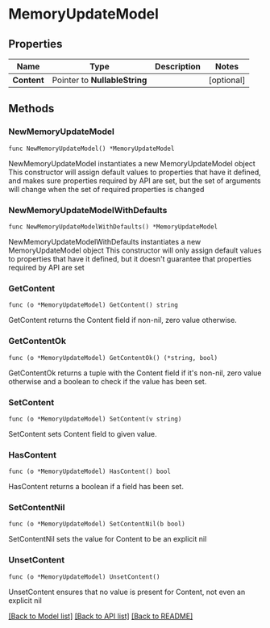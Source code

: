 # MemoryUpdateModel

## Properties

Name | Type | Description | Notes
------------ | ------------- | ------------- | -------------
**Content** | Pointer to **NullableString** |  | [optional] 

## Methods

### NewMemoryUpdateModel

`func NewMemoryUpdateModel() *MemoryUpdateModel`

NewMemoryUpdateModel instantiates a new MemoryUpdateModel object
This constructor will assign default values to properties that have it defined,
and makes sure properties required by API are set, but the set of arguments
will change when the set of required properties is changed

### NewMemoryUpdateModelWithDefaults

`func NewMemoryUpdateModelWithDefaults() *MemoryUpdateModel`

NewMemoryUpdateModelWithDefaults instantiates a new MemoryUpdateModel object
This constructor will only assign default values to properties that have it defined,
but it doesn't guarantee that properties required by API are set

### GetContent

`func (o *MemoryUpdateModel) GetContent() string`

GetContent returns the Content field if non-nil, zero value otherwise.

### GetContentOk

`func (o *MemoryUpdateModel) GetContentOk() (*string, bool)`

GetContentOk returns a tuple with the Content field if it's non-nil, zero value otherwise
and a boolean to check if the value has been set.

### SetContent

`func (o *MemoryUpdateModel) SetContent(v string)`

SetContent sets Content field to given value.

### HasContent

`func (o *MemoryUpdateModel) HasContent() bool`

HasContent returns a boolean if a field has been set.

### SetContentNil

`func (o *MemoryUpdateModel) SetContentNil(b bool)`

 SetContentNil sets the value for Content to be an explicit nil

### UnsetContent
`func (o *MemoryUpdateModel) UnsetContent()`

UnsetContent ensures that no value is present for Content, not even an explicit nil

[[Back to Model list]](../README.md#documentation-for-models) [[Back to API list]](../README.md#documentation-for-api-endpoints) [[Back to README]](../README.md)


